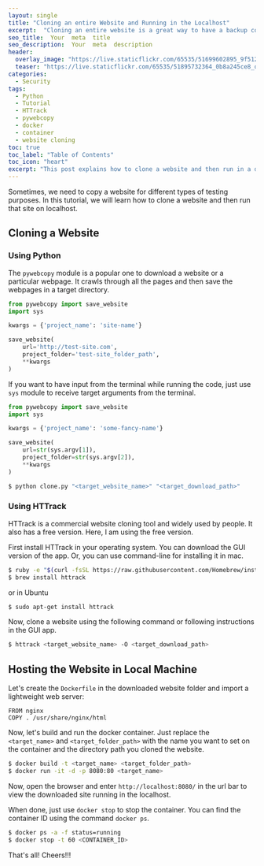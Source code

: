 ```yaml
---
layout: single
title: "Cloning an entire Website and Running in the Localhost"
excerpt:  "Cloning an entire website is a great way to have a backup copy or to test new features and modifications before deploying them on the live site. In this blog post, I will share how to simply clone a website and run it in the localhost environment, step-by-step."
seo_title:  Your  meta  title  
seo_description:  Your  meta  description
header:
  overlay_image: "https://live.staticflickr.com/65535/51699602895_9f512e632d_o.png"
  teaser: "https://live.staticflickr.com/65535/51895732364_0b8a245ce8_o.png"
categories:
  - Security
tags:
  - Python
  - Tutorial
  - HTTrack
  - pywebcopy
  - docker
  - container
  - website cloning
toc: true
toc_label: "Table of Contents"
toc_icon: "heart"
excerpt: "This post explains how to clone a website and then run in a docker container for testing and learning purpose"
---
```


Sometimes, we need to copy a website for different types of testing purposes. In this tutorial, we will learn how to clone a website and then run that site on localhost.

## Cloning a Website
### Using Python
The `pywebcopy` module is a popular one to download a website or a particular webpage. It crawls through all the pages and then save the webpages in a target directory.
```python
from pywebcopy import save_website
import sys

kwargs = {'project_name': 'site-name'}

save_website(
    url='http://test-site.com',
    project_folder='test-site_folder_path',
    **kwargs
)
```

If you want to have input from the terminal while running the code, just use `sys` module to receive target arguments from the terminal.
```python
from pywebcopy import save_website
import sys

kwargs = {'project_name': 'some-fancy-name'}

save_website(
    url=str(sys.argv[1]),
    project_folder=str(sys.argv[2]),
    **kwargs
)
```

```bash
$ python clone.py "<target_website_name>" "<target_download_path>"
```

### Using HTTrack
HTTrack is a commercial website cloning tool and widely used by people. It also has a free version. Here, I am using the free version.

First install HTTrack in your operating system. You can download the GUI version of the app. Or, you can use command-line for installing it in mac.
```bash
$ ruby -e "$(curl -fsSL https://raw.githubusercontent.com/Homebrew/install/master/install)" 2> /dev/null
$ brew install httrack
```

or in Ubuntu
```bash
$ sudo apt-get install httrack
```

Now, clone a website using the following command or following instructions in the GUI app. 
```bash
$ httrack <target_website_name> -O <target_download_path>
```


## Hosting the Website in Local Machine
Let's create the `Dockerfile` in the downloaded website folder and import a lightweight web server:
```docker
FROM nginx
COPY . /usr/share/nginx/html
```

Now, let's build and run the docker container. Just replace the `<target_name>` and `<target_folder_path>` with the name you want to set on the container and the directory path you cloned the website.
```bash
$ docker build -t <target_name> <target_folder_path>
$ docker run -it -d -p 8080:80 <target_name>
```

Now, open the browser and enter `http://localhost:8080/` in the url bar to view the downloaded site running in the localhost.

When done, just use `docker stop` to stop the container. You can find the container ID using the command `docker ps`.
```bash
$ docker ps -a -f status=running
$ docker stop -t 60 <CONTAINER_ID>
```

That's all! Cheers!!!
<!--stackedit_data:
eyJoaXN0b3J5IjpbMzU3MTE1NTA3LDE3NjU3NTczMDRdfQ==
-->